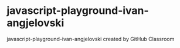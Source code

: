 # javascript-playground-ivan-angjelovski
javascript-playground-ivan-angjelovski created by GitHub Classroom
